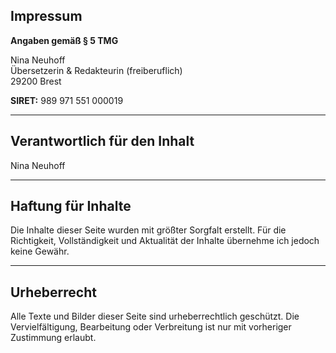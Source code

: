## Impressum

**Angaben gemäß § 5 TMG**

Nina Neuhoff  
Übersetzerin & Redakteurin (freiberuflich)  
29200 Brest 

**SIRET:** 989 971 551 000019  

---

## Verantwortlich für den Inhalt
Nina Neuhoff

---

## Haftung für Inhalte
Die Inhalte dieser Seite wurden mit größter Sorgfalt erstellt. Für die Richtigkeit, Vollständigkeit und Aktualität der Inhalte übernehme ich jedoch keine Gewähr.

---

## Urheberrecht
Alle Texte und Bilder dieser Seite sind urheberrechtlich geschützt. Die Vervielfältigung, Bearbeitung oder Verbreitung ist nur mit vorheriger Zustimmung erlaubt.
